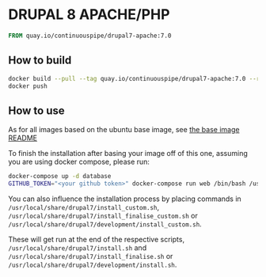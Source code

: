 # DRUPAL 8 APACHE/PHP

```Dockerfile
FROM quay.io/continuouspipe/drupal7-apache:7.0
```

## How to build
```bash
docker build --pull --tag quay.io/continuouspipe/drupal7-apache:7.0 --rm .
docker push
```

## How to use

As for all images based on the ubuntu base image, see
[the base image README](../../ubuntu/16.04/README.md)

To finish the installation after basing your image off of this one, assuming you are using docker compose, please run:
```bash
docker-compose up -d database
GITHUB_TOKEN="<your github token>" docker-compose run web /bin/bash /usr/local/share/drupal7/development/install.sh
```

You can also influence the installation process by placing commands in `/usr/local/share/drupal7/install_custom.sh`,
`/usr/local/share/drupal7/install_finalise_custom.sh` or `/usr/local/share/drupal7/development/install_custom.sh`.

These will get run at the end of the respective scripts, `/usr/local/share/drupal7/install.sh` and
`/usr/local/share/drupal7/install_finalise.sh` or `/usr/local/share/drupal7/development/install.sh`.
